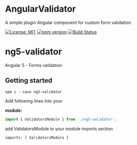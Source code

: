 # AngularValidator
A simple plugin Angular component for custom form validation.


[![License: MIT](https://img.shields.io/badge/License-MIT-yellow.svg)](https://opensource.org/licenses/MIT)
[![npm version](https://github.com/gio-js/AngularValidator.svg)](https://github.com/gio-js/AngularValidator)
[![Build Status](https://github.com/gio-js/AngularValidator.svg?branch=master)](https://travis-ci.org/gio-js/AngularValidator)

# ng5-validator

Angular 5 - Forms validation


## Getting started

`npm i --save ng5-validator`

Add following lines into your

**module:**

```typescript
import { ValidatorsModule } from './ng5-validator';
```

add ValidatorsModule to your module imports section<br/>
```typescript
imports: [ ValidatorsModule ]
```

<br/>
